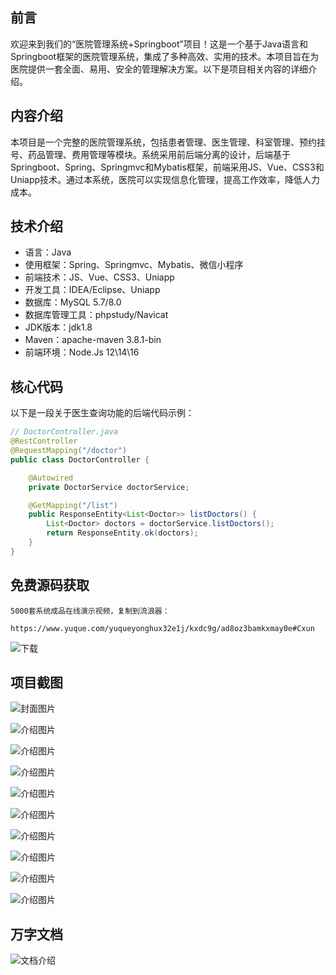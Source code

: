 ## 前言

欢迎来到我们的“医院管理系统+Springboot”项目！这是一个基于Java语言和Springboot框架的医院管理系统，集成了多种高效、实用的技术。本项目旨在为医院提供一套全面、易用、安全的管理解决方案。以下是项目相关内容的详细介绍。

## 内容介绍

本项目是一个完整的医院管理系统，包括患者管理、医生管理、科室管理、预约挂号、药品管理、费用管理等模块。系统采用前后端分离的设计，后端基于Springboot、Spring、Springmvc和Mybatis框架，前端采用JS、Vue、CSS3和Uniapp技术。通过本系统，医院可以实现信息化管理，提高工作效率，降低人力成本。

## 技术介绍

- 语言：Java
- 使用框架：Spring、Springmvc、Mybatis、微信小程序
- 前端技术：JS、Vue、CSS3、Uniapp
- 开发工具：IDEA/Eclipse、Uniapp
- 数据库：MySQL 5.7/8.0
- 数据库管理工具：phpstudy/Navicat
- JDK版本：jdk1.8
- Maven：apache-maven 3.8.1-bin
- 前端环境：Node.Js 12\14\16

## 核心代码

以下是一段关于医生查询功能的后端代码示例：

```java
// DoctorController.java
@RestController
@RequestMapping("/doctor")
public class DoctorController {

    @Autowired
    private DoctorService doctorService;

    @GetMapping("/list")
    public ResponseEntity<List<Doctor>> listDoctors() {
        List<Doctor> doctors = doctorService.listDoctors();
        return ResponseEntity.ok(doctors);
    }
}
```

## 免费源码获取

```
5000套系统成品在线演示视频，复制到流浪器： 
```
```
https://www.yuque.com/yuqueyonghux32e1j/kxdc9g/ad8oz3bamkxmay0e#Cxun
```
![下载](https://img12.360buyimg.com/ddimg/jfs/t1/339687/11/1349/28408/68ad865fF412d7877/adaa650483a100f2.jpg)

## 项目截图
![封面图片](https://img13.360buyimg.com/ddimg/jfs/t1/328715/11/19573/77167/68c4cf19Fb4f2095a/008a1afe3ca585c3.jpg)

![介绍图片](https://img12.360buyimg.com/ddimg/jfs/t1/322629/4/15308/51790/68c4cef1Ffb9859ef/be35a26f4a3e86d5.jpg)

![介绍图片](https://img12.360buyimg.com/ddimg/jfs/t1/343231/20/2801/17718/68c4cef1F68ba9fec/2c70f7b3f7223332.jpg)

![介绍图片](https://img11.360buyimg.com/ddimg/jfs/t1/333232/38/12662/14716/68c4cef1F41fb2e4d/ef1637b5370265e3.jpg)

![介绍图片](https://img12.360buyimg.com/ddimg/jfs/t1/349547/15/2422/47429/68c4cef2F860b5921/18fe51912337abd5.jpg)

![介绍图片](https://img12.360buyimg.com/ddimg/jfs/t1/326325/37/19394/21551/68c4cef2F2b1927ab/436c5001bfeb2996.jpg)

![介绍图片](https://img14.360buyimg.com/ddimg/jfs/t1/342356/35/2686/13518/68c4cef2F134beb6f/c80fe664725bc3d0.jpg)

![介绍图片](https://img14.360buyimg.com/ddimg/jfs/t1/327219/17/19399/16260/68c4cef2F71607e1e/214b462952db616e.jpg)

![介绍图片](https://img11.360buyimg.com/ddimg/jfs/t1/344914/9/2726/17169/68c4cef2F5040d4b0/7d1096a4c52493fb.jpg)

![介绍图片](https://img13.360buyimg.com/ddimg/jfs/t1/349434/1/2865/16412/68c4cef3F34e7de50/03550cdeac2cb8c9.jpg)


## 万字文档
![文档介绍](https://img14.360buyimg.com/ddimg/jfs/t1/338393/1/3576/156947/68b1ad0cF74dc525c/ff9cd6c574295685.jpg)
